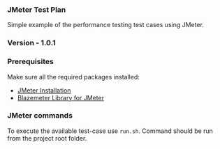 ### JMeter Test Plan

Simple example of the performance testing test cases using JMeter.

### Version - 1.0.1

### Prerequisites
Make sure all the required packages installed:
- [JMeter Installation](https://jmeter.apache.org/usermanual/get-started.html#install)
- [Blazemeter Library for JMeter](https://jmeter-plugins.org/wiki/ConcurrencyThreadGroup/)

### JMeter commands
To execute the available test-case use `run.sh`. Command should be run from the project root folder.

